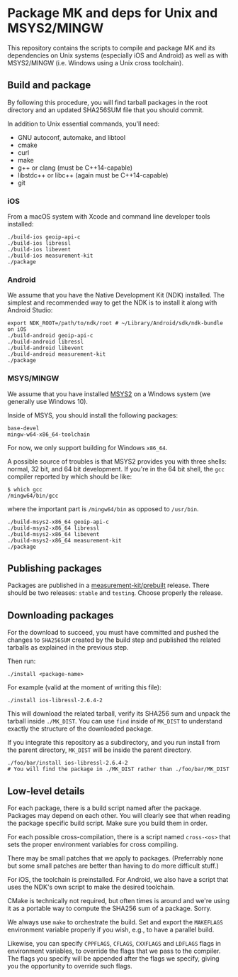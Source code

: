 # Package MK and deps for Unix and MSYS2/MINGW

This repository contains the scripts to compile and package MK and its
dependencies on Unix systems (especially iOS and Android) as well as with
MSYS2/MINGW (i.e. Windows using a Unix cross toolchain).

## Build and package

By following this procedure, you will find tarball packages in the root
directory and an updated SHA256SUM file that you should commit.

In addition to Unix essential commands, you'll need:

- GNU autoconf, automake, and libtool
- cmake
- curl
- make
- g++ or clang (must be C++14-capable)
- libstdc++ or libc++ (again must be C++14-capable)
- git

### iOS

From a macOS system with Xcode and command line developer tools installed:

```
./build-ios geoip-api-c
./build-ios libressl
./build-ios libevent
./build-ios measurement-kit
./package
```

### Android

We assume that you have the Native Development Kit (NDK) installed. The simplest
and recommended way to get the NDK is to install it along with Android Studio:

```
export NDK_ROOT=/path/to/ndk/root # ~/Library/Android/sdk/ndk-bundle on iOS
./build-android geoip-api-c
./build-android libressl
./build-android libevent
./build-android measurement-kit
./package
```

### MSYS/MINGW

We assume that you have installed [MSYS2](https://www.msys2.org/) on a
Windows system (we generally use Windows 10).

Inside of MSYS, you should install the following packages:

```
base-devel
mingw-w64-x86_64-toolchain
```

For now, we only support building for Windows `x86_64`.

A possible source of troubles is that MSYS2 provides you with three
shells: normal, 32 bit, and 64 bit development. If you're in the 64 bit
shell, the `gcc` compiler reported by which should be like:

```
$ which gcc
/mingw64/bin/gcc
```

where the important part is `/mingw64/bin` as opposed to `/usr/bin`.

```
./build-msys2-x86_64 geoip-api-c
./build-msys2-x86_64 libressl
./build-msys2-x86_64 libevent
./build-msys2-x86_64 measurement-kit
./package
```

## Publishing packages

Packages are published in a [measurement-kit/prebuilt](
https://github.com/measurement-kit/prebuilt) release. There should be
two releases: `stable` and `testing`. Choose properly the release.

## Downloading packages

For the download to succeed, you must have committed and pushed the
changes to `SHA256SUM` created by the build step and published the
related tarballs as explained in the previous step.

Then run:

```
./install <package-name>
```

For example (valid at the moment of writing this file):

```
./install ios-libressl-2.6.4-2
```

This will download the related tarball, verify its SHA256 sum and unpack
the tarball inside `./MK_DIST`. You can use `find` inside of `MK_DIST` to
understand exactly the structure of the downloaded package.

If you integrate this repository as a subdirectory, and you run install
from the parent directory, `MK_DIST` will be inside the parent directory.

```
./foo/bar/install ios-libressl-2.6.4-2
# You will find the package in ./MK_DIST rather than ./foo/bar/MK_DIST
```

## Low-level details

For each package, there is a build script named after the package. Packages
may depend on each other. You will clearly see that when reading the package
specific build script. Make sure you build them in order.

For each possible cross-compilation, there is a script named `cross-<os>`
that sets the proper environment variables for cross compiling.

There may be small patches that we apply to packages. (Preferrably none but
some small patches are better than having to do more difficult stuff.)

For iOS, the toolchain is preinstalled. For Android, we also have a script
that uses the NDK's own script to make the desired toolchain.

CMake is technically not required, but often times is around and we're using
it as a portable way to compute the SHA256 sum of a package. Sorry.

We always use `make` to orchestrate the build. Set and export the `MAKEFLAGS`
environment variable properly if you wish, e.g., to have a parallel build.

Likewise, you can specify `CPPFLAGS`, `CFLAGS`, `CXXFLAGS` and `LDFLAGS`
flags in environment variables, to override the flags that we pass to
the compiler. The flags you specify will be appended after the flags we
specify, giving you the opportunity to override such flags.
